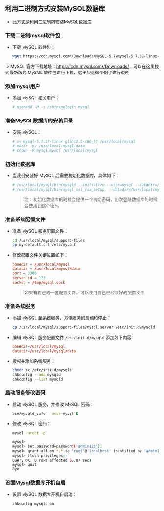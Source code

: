 ## 利用二进制方式安装MySQL数据库
- 此方式是利用二进制包安装MySQL数据库

### 下载二进制mysql软件包
- 下载 MySQL 软件包：
  
  ``` bash 
  wget https://cdn.mysql.com//Downloads/MySQL-5.7/mysql-5.7.18-linux-glibc2.5-x86_64.tar.gz
  ```
  > MySQL 官方下载地址：<https://cdn.mysql.com//Downloads/>，可以在这里找到最新版的 MySQL 软件包进行下载，这里只是做个例子进行说明

### 添加mysql用户
- 添加 MySQL 相关用户：
  
  ``` bash
  # useradd -M -s /sbin/nologin mysql
  ```

### 准备MySQL数据库的安装目录
- 安装 MySQL：
  
  ``` bash
  # mv mysql-5.7.17-linux-glibc2.5-x86_64 /usr/local/mysql
  # mkdir -pv /usr/local/mysql/data
  # chown -R mysql.mysql /usr/local/mysql
  ```

### 初始化数据库
- 当我们安装好 MySQL 后需要初始化数据库，具体如下：
  
  ``` bash
  # /usr/local/mysql/bin/mysqld --initialize --user=mysql --datadir=/usr/local/mysql/data --  basedir=/usr/local/mysql
  # /usr/local/mysql/bin/mysql_ssl_rsa_setup  --datadir=/usr/local/mysql/data
  ```
  > 注：初始化数据库的时候会提供一个初始密码，初次登陆数据库的时候会使用到这个密码

### 准备系统配置文件
- 准备 MySQL 服务配置文件：
  ``` bash
  cd /usr/local/mysql/support-files
  cp my-default.cnf /etc/my.cnf
  ```

- 修改配置文件关键位置如下： 
  ``` cnf
  basedir = /usr/local/mysql
  datadir = /usr/local/mysql/data
  port = 3306
  server_id = 123
  socket = /tmp/mysql.sock
  ```

  > 如果有自己的一套配置文件，可以使用自己已经写好的配置文件

### 准备系统服务
- 添加 MySQL 至系统服务，方便服务的启动和停止：
  ``` bash
  cp /usr/local/mysql/support-files/mysql.server /etc/init.d/mysqld
  ```

- 编辑 MySQL 服务配置文件 `/etc/init.d/mysqld` 添加如下内容:
  ``` cnf
  basedir=/usr/local/mysql
  datadir=/usr/local/mysql/data
  ```
- 授权并添加系统服务：
  ``` bash
  chmod +x /etc/init.d/mysqld
  chkconfig --add mysqld
  chkconfig --list mysqld
  ```

### 启动服务修改密码
- 启动 MySQL 服务，并修改 MySQL 密码：
  
  ``` bash
  bin/mysqld_safe --user=mysql &
  ```
- 修改 MySQL 密码：
  
  ``` bash
  mysql -uroot -p
  
  mysql>
  mysql> set password=password('admin123');
  mysql> grant all on *.* to 'root'@'localhost' identified by 'admin123';
  mysql> flush privileges;
  Query OK, 0 rows affected (0.07 sec)
  mysql> quit
  Bye
  ```

### 设置Mysql数据库开机自启
- 设置 MySQL 数据库开机自启动：
  
  ``` bash
  chkconfig mysqld on
  ```
  


  
